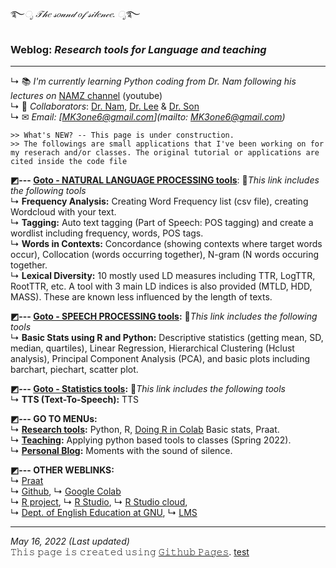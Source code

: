 ࿐*ೃ 𝒯𝒽𝑒 𝓈𝑜𝓊𝓃𝒹 𝑜𝒻 𝓈𝒾𝓁𝑒𝓃𝒸𝑒. ೃ*࿐  
### Weblog: _Research tools for Language and teaching_
---  

↳ 📚 _I'm currently learning Python coding from Dr. Nam following his lectures on_ [NAMZ channel](https://www.youtube.com/channel/UCKHB0ZiTVk8qUdqhVtnCUrA/featured) (youtube)   
↳ 👥 _Collaborators_: [Dr. Nam](https://github.com/hsnam95), [Dr. Lee](https://github.com/junkyuhufs) & [Dr. Son](https://github.com/ms624atyale)  
↳ ✉ _Email: [MK3one6@gmail.com](mailto: MK3one6@gmail.com)_  
 
~~~
>> What's NEW? -- This page is under construction. 
>> The followings are small applications that I've been working on for my reserach and/or classes. The original tutorial or applications are cited inside the code file  
~~~


**◩--- [Goto - NATURAL LANGUAGE PROCESSING tools](/res/nlp_tools.md)**: 🔎_This link includes the following tools_     
↳ **Frequency Analysis:** Creating Word Frequency list (csv file), creating Wordcloud with your text.   
↳ **Tagging:** Auto text tagging (Part of Speech: POS tagging) and create a wordlist including frequency, words, POS tags.   
↳ **Words in Contexts:** Concordance (showing contexts where target words occur), Collocation (words occurring together), N-gram (N words occuring together.  
↳ **Lexical Diversity:** 10 mostly used LD measures including TTR, LogTTR, RootTTR, etc. A tool with 3 main LD indices is also provided (MTLD, HDD, MASS). These are known less influenced by the length of texts.   
 
 
**◩--- [Goto - SPEECH PROCESSING tools](/res/sp_tools.md):**  🔎_This link includes the following tools_   
↳ **Basic Stats using R and Python:** Descriptive statistics (getting mean, SD, median, quartiles), Linear Regression, Hierarchical Clustering (Hclust analysis), Principal Component Analysis (PCA), and basic plots including barchart, piechart, scatter plot.   


**◩--- [Goto - Statistics tools](/res/stat1.md):**  🔎_This link includes the following tools_   
↳ **TTS (Text-To-Speech):** TTS


**◩--- GO TO MENUs:**   
↳ **[Research tools](/res/tools.md):** Python, R, [Doing R in Colab](https://github.com/MK316/R_intro/blob/eaa0a0dc0738be31d6bd5958bab88beade1b90cd/01_How_to_do_R_in_colab.ipynb) Basic stats, Praat.  
↳ **[Teaching](/res/teaching.md):** Applying python based tools to classes (Spring 2022).  
↳ **[Personal Blog](/blog/blogmain.md):**  Moments with the sound of silence.  


**◩--- OTHER WEBLINKS:**  
↳ [Praat](https://www.fon.hum.uva.nl/praat/)   
↳ [Github](https://www.github.com/), ↳ [Google Colab](https://colab.research.google.com/)  
↳ [R project](https://www.r-project.org/), ↳ [R Studio](https://www.rstudio.com/), ↳ [R Studio cloud](https://rstudio.cloud/),  
↳ [Dept. of English Education at GNU](https://englishedu.gnu.ac.kr), ↳ [LMS](https://rec.ac.kr/gnu)  
    

  
---
_May 16, 2022 (Last updated)_   
𝚃𝚑𝚒𝚜 𝚙𝚊𝚐𝚎 𝚒𝚜 𝚌𝚛𝚎𝚊𝚝𝚎𝚍 𝚞𝚜𝚒𝚗𝚐 [𝙶𝚒𝚝𝚑𝚞𝚋 𝙿𝚊𝚐𝚎𝚜](https://pages.github.com).
[test](/blog/test.md)
